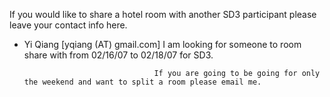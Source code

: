 If you would like to share a hotel room with another SD3 participant please leave your contact info here.
 

 * Yi Qiang [yqiang (AT) gmail.com] I am looking for someone to room share with from 02/16/07 to 02/18/07 for SD3.  

                                    If you are going to be going for only the weekend and want to split a room please email me.
